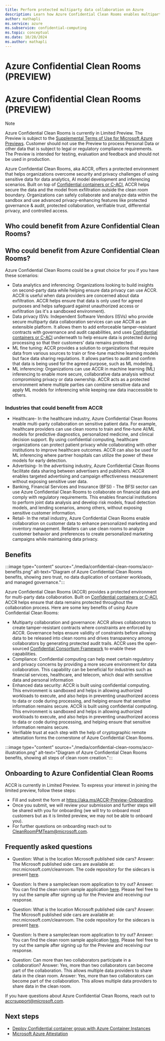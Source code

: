 ```yaml
---
title: Perform protected multiparty data collaboration on Azure
description: Learn how Azure Confidential Clean Rooms enables multiparty collaborations while keeping your data safe from other collaborators.
author: mathapli
ms.service: azure
ms.subservice: confidential-computing
ms.topic: conceptual
ms.date: 10/28/2024
ms.author: mathapli
---
```


# Azure Confidential Clean Rooms (PREVIEW)
# Azure Confidential Clean Rooms (PREVIEW)

> [!NOTE]
> Azure Confidential Clean Rooms is currently in Limited Preview. The Preview is subject to the [Supplemental Terms of Use for Microsoft Azure Previews](https://azure.microsoft.com/en-us/support/legal/preview-supplemental-terms/). Customer should not use the Preview to process Personal Data or other data that is subject to legal or regulatory compliance requirements. The Preview is intended for testing, evaluation and feedback and should not be used in production. 

Azure Confidential Clean Rooms, aka ACCR, offers a protected environment that helps organizations overcome security and privacy challenges of using sensitive data for data analytics, AI model development and inferencing scenarios. Built on top of [Confidential containers or C-ACI](../confidential-computing/confidential-containers.md), ACCR helps secure the data and the model from exfiltration outside the clean room boundary. 
Organizations can safely collaborate and analyze data within the sandbox and  use advanced privacy-enhancing features like protected governance & audit, protected collaboration, verifiable trust, differential privacy, and controlled access.

## Who could benefit from Azure Confidential Clean Rooms?
## Who could benefit from Azure Confidential Clean Rooms?
Azure Confidential Clean Rooms could be a great choice for you if you have these scenarios: 

- Data analytics and inferencing: Organizations looking to build insights on second-party data while helping ensure data privacy can use ACCR. ACCR is useful when data providers are concerned about data exfiltration. ACCR helps ensure that data is only used for agreed purposes and helps safeguard against unauthorized access or exfiltration (as it's a sandboxed environment). 
- Data privacy ISVs: Independent Software Vendors (ISVs) who provide secure multiparty data collaboration services can use ACCR as an extensible platform. It allows them to add enforceable tamper-resistant contracts with governance and audit capabilities, and uses [Confidential containers or C-ACI](../confidential-computing/confidential-containers.md) underneath to help ensure data is protected during processing so that their customers' data remains protected.
- ML fine tuning: ACCR provides a solution to organizations that require data from various sources to train or fine-tune machine learning models but face data sharing regulations. It allows parties to audit and confirm that data is being used for the agreed purpose, such as ML modeling.
- ML inferencing: Organizations can use ACCR in machine learning (ML) inferencing to enable more secure, collaborative data analysis without compromising privacy or data ownership. ACCR acts as a protected environment where multiple parties can combine sensitive data and apply ML models for inferencing while keeping raw data inaccessible to others.

### Industries that could benefit from  ACCR
- Healthcare- In the healthcare industry, Azure Confidential Clean Rooms enable multi-party collaboration on sensitive patient data. For example, healthcare providers can use clean rooms to train and fine-tune AI/ML models for predictive diagnostics, personalized medicine, and clinical decision support. By using confidential computing, healthcare organizations can protect patient privacy while collaborating with other institutions to improve healthcare outcomes.
ACCR can also be used for ML inferencing where partner hospitals can utilize the power of these models for early detection.
- Advertising- In the advertising industry, Azure Confidential Clean Rooms facilitate data sharing between advertisers and publishers. ACCR enables targeted advertising and campaign effectiveness measurement without exposing sensitive user data.
- Banking, Financial Services and Insurance (BFSI) - The BFSI sector can use Azure Confidential Clean Rooms to collaborate on financial data and comply with regulatory requirements. This enables financial institutions to perform joint data analysis and develop risk models, fraud detection models, and lending scenarios, among others, without exposing sensitive customer information.
- Retail- In the retail industry, Azure Confidential Clean Rooms enable collaboration on customer data to enhance personalized marketing and inventory management. Retailers can use clean rooms to analyze customer behavior and preferences to create personalized marketing campaigns while maintaining data privacy.

## Benefits

:::image type="content" source="./media/confidential-clean-rooms/accr-benefits.png" alt-text="Diagram of Azure Confidential Clean Rooms benefits, showing zero trust, no data duplication of container workloads, and managed governance.":::

Azure Confidential Clean Rooms (ACCR) provides a protected environment for multi-party data collaboration. Built on [Confidential containers or C-ACI](../confidential-computing/confidential-containers.md), ACCR helps ensure that data remains protected throughout the collaboration process. Here are some key benefits of using Azure Confidential Clean Rooms:

- Multiparty collaboration and governance:
ACCR allows collaborators to create tamper-resistant contracts where constraints are enforced by ACCR. Governance helps ensure validity of constraints before allowing data to be released into clean rooms and drives transparency among collaborators by generating protected audit trails. ACCR uses the open-sourced [Confidential Consortium Framework](https://microsoft.github.io/CCF/main/overview/what_is_ccf.html) to enable these capabilities.
- Compliance:
Confidential computing can help meet certain regulatory and privacy concerns by providing a more secure environment for data collaboration. This capability can be beneficial for industries such as financial services, healthcare, and telecom, which deal with sensitive data and personal information
- Enhanced data security:
ACCR is built using confidential computing. This environment is sandboxed and helps in allowing authorized workloads to execute, and also helps in preventing unauthorized access to data or code during processing, and helping ensure that sensitive information remains secure.
ACCR is built using confidential computing. This environment is sandboxed and helps in allowing authorized workloads to execute, and also helps in preventing unauthorized access to data or code during processing, and helping ensure that sensitive information remains secure.
- Verifiable trust at each step with the help of cryptographic remote attestation forms the cornerstone of Azure Confidential Clean Rooms.

:::image type="content" source="./media/confidential-clean-rooms/accr-illustration.png" alt-text="Diagram of Azure Confidential Clean Rooms benefits, showing all steps of clean room creation.":::


## Onboarding to Azure Confidential Clean Rooms
ACCR is currently in Limited Preview. To express your interest in joining the limited preview, follow these steps:
- Fill and submit the form at https://aka.ms/ACCR-Preview-Onboarding.
- Once you submit, we will review your submission and further steps will be shared with you for onboarding (we will try to onboard most customers but as it is limited preview, we may not be able to onboard you). 
- For further questions on onboarding reach out to  CleanRoomPMTeam@microsoft.com.

## Frequently asked questions

- Question: What is the location Microsoft published side cars?
  Answer: The Microsoft published side cars are available at: mcr.microsoft.com/cleanroom. The code repository for the sidecars is present [here](https://github.com/Azure/azure-cleanroom/).

- Question: Is there a sampleclean room application to try out?
  Answer: You can find the clean room sample application [here](https://github.com/Azure-Samples/azure-cleanroom-samples). Please feel free to try out the sample after signing up for the Preview and receiving our response. 
- Question: What is the location Microsoft published side cars?
  Answer: The Microsoft published side cars are available at: mcr.microsoft.com/cleanroom. The code repository for the sidecars is present [here](https://github.com/Azure/azure-cleanroom/).

- Question: Is there a sampleclean room application to try out?
  Answer: You can find the clean room sample application [here](https://github.com/Azure-Samples/azure-cleanroom-samples). Please feel free to try out the sample after signing up for the Preview and receiving our response. 

- Question: Can more than two collaborators participate in a collaboration?
  Answer: Yes, more than two collaborators can become part of the collaboration. This allows multiple data providers to share data in the clean room.
  Answer: Yes, more than two collaborators can become part of the collaboration. This allows multiple data providers to share data in the clean room.

If you have questions about Azure Confidential Clean Rooms, reach out to <accrsupport@microsoft.com>.

## Next steps

- [Deploy Confidential container group with Azure Container Instances](/azure/container-instances/container-instances-tutorial-deploy-confidential-containers-cce-arm)
- [Microsoft Azure Attestation](/azure/attestation/overview)

